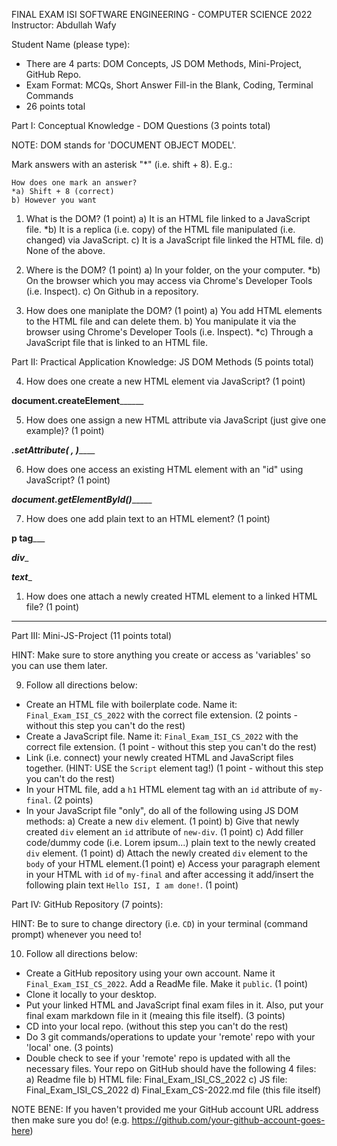 FINAL EXAM ISI SOFTWARE ENGINEERING - COMPUTER SCIENCE 2022
Instructor: Abdullah Wafy

Student Name (please type):

- There are 4 parts: DOM Concepts, JS DOM Methods, Mini-Project, GitHub Repo.
- Exam Format: MCQs, Short Answer Fill-in the Blank, Coding, Terminal Commands
- 26 points total
  
Part I: Conceptual Knowledge - DOM Questions (3 points total)

NOTE: DOM stands for 'DOCUMENT OBJECT MODEL'.

Mark answers with an asterisk "*" (i.e. shift + 8). E.g.:

```
How does one mark an answer?
*a) Shift + 8 (correct)
b) However you want
```

1. What is the DOM? (1 point)
a) It is an HTML file linked to a JavaScript file.
*b) It is a replica (i.e. copy) of the HTML file manipulated (i.e. changed) via JavaScript.
c) It is a JavaScript file linked the HTML file.
d) None of the above.

2. Where is the DOM? (1 point)
a) In your folder, on the your computer.
*b) On the browser which you may access via Chrome's Developer Tools (i.e. Inspect).
c) On Github in a repository.

3. How does one maniplate the DOM? (1 point)
a) You add HTML elements to the HTML file and can delete them.
b) You manipulate it via the browser using Chrome's Developer Tools (i.e. Inspect).
*c) Through a JavaScript file that is linked to an HTML file.

Part II: Practical Application Knowledge: JS DOM Methods (5 points total)

4. How does one create a new HTML element via JavaScript? (1 point)

________________document.createElement______________________

5. How does one assign a new HTML attribute via JavaScript (just give one example)? (1 point)

_________________.setAttribute( , )_____________________

6. How does one access an existing HTML element with an "id" using JavaScript? (1 point)

_________________document.getElementById()______________________

7. How does one add plain text to an HTML element? 
(1 point)

__________________p tag_____________________

___________________div____________________

___________________text____________________

1. How does one attach a newly created HTML element to a linked HTML file? (1 point)

_______________________________________

Part III: Mini-JS-Project (11 points total)

HINT: Make sure to store anything you create or access as 'variables' so you can use them later.

9. Follow all directions below:
- Create an HTML file with boilerplate code. Name it: `Final_Exam_ISI_CS_2022` with the correct file extension. (2 points - without this step you can't do the rest)
- Create a JavaScript file. Name it: `Final_Exam_ISI_CS_2022` with the correct file extension. (1 point - without this step you can't do the rest)
- Link (i.e. connect) your newly created HTML and JavaScript files together. (HINT: USE the `Script` element tag!) (1 point - without this step you can't do the rest)
- In your HTML file, add a `h1` HTML element tag with an `id` attribute of `my-final`. (2 points)
- In your JavaScript file "only", do all of the following using JS DOM methods:
  a) Create a new `div` element. (1 point)
  b) Give that newly created `div` element an `id` attribute of `new-div`. (1 point)
  c) Add filler code/dummy code (i.e. Lorem ipsum...) plain text to the newly created `div` element. (1 point)
  d) Attach the newly created `div` element to the `body` of your HTML element.(1 point)
  e) Access your paragraph element in your HTML with `id` of `my-final` and after accessing it add/insert the following plain text `Hello ISI, I am done!`. (1 point)

Part IV: GitHub Repository (7 points):

HINT: Be to sure to change directory (i.e. `CD`) in your terminal (command prompt) whenever you need to!

10. Follow all directions below:
  - Create a GitHub repository using your own account. Name it `Final_Exam_ISI_CS_2022`. Add a ReadMe file. Make it `public`. (1 point)
  - Clone it locally to your desktop.
  - Put your linked HTML and JavaScript final exam files in it. Also, put your final exam markdown file in it (meaing this file itself). (3 points)
  - CD into your local repo. (without this step you can't do the rest)
  - Do 3 git commands/operations to update your 'remote' repo with your 'local' one. (3 points)
  - Double check to see if your 'remote' repo is updated with all the necessary files. Your repo on GitHub should have the following 4 files:
  a) Readme file
  b) HTML file: Final_Exam_ISI_CS_2022
  c) JS file: Final_Exam_ISI_CS_2022
  d) Final_Exam_CS-2022.md file (this file itself)

NOTE BENE: If you haven't provided me your GitHub account URL address then make sure you do! (e.g. <https://github.com/your-github-account-goes-here>)
